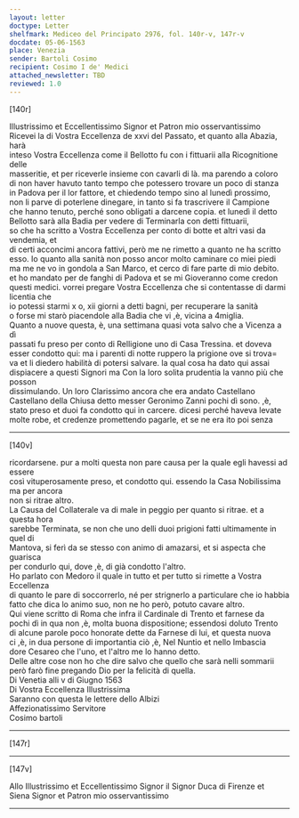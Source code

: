 ```yaml
---
layout: letter
doctype: Letter
shelfmark: Mediceo del Principato 2976, fol. 140r-v, 147r-v
docdate: 05-06-1563
place: Venezia
sender: Bartoli Cosimo
recipient: Cosimo I de' Medici
attached_newsletter: TBD
reviewed: 1.0
---
```


[140r]  
  
  
Illustrissimo et Eccellentissimo Signor et Patron mio osservantissimo  
Ricevei la di Vostra Eccellenza de xxvi del Passato, et quanto alla Abazia, harà  
inteso Vostra Eccellenza come il Bellotto fu con i fittuarii alla Ricognitione delle  
masseritie, et per riceverle insieme con cavarli di là. ma parendo a coloro  
di non haver havuto tanto tempo che potessero trovare un poco di stanza  
in Padova per il lor fattore, et chiedendo tempo sino al lunedì prossimo,  
non li parve di poterlene dinegare, in tanto si fa trascrivere il Campione  
che hanno tenuto, perché sono obligati a darcene copia. et lunedì il detto  
Bellotto sarà alla Badia per vedere di Terminarla con detti fittuarii,  
so che ha scritto a Vostra Eccellenza per conto di botte et altri vasi da vendemia, et  
di certi acconcimi ancora fattivi, però me ne rimetto a quanto ne ha scritto  
esso. Io quanto alla sanità non posso ancor molto caminare co miei piedi  
ma me ne vo in gondola a San Marco, et cerco di fare parte di mio debito.  
et ho mandato per de fanghi di Padova et se mi Gioveranno come credon  
questi medici. vorrei pregare Vostra Eccellenza che si contentasse di darmi licentia che  
io potessi starmi x o, xii giorni a detti bagni, per recuperare la sanità  
o forse mi starò piacendole alla Badia che vi ,è, vicina a 4miglia.  
Quanto a nuove questa, è, una settimana quasi vota salvo che a Vicenza a dì  
passati fu preso per conto di Relligione uno di Casa Tressina. et doveva  
esser condotto qui: ma i parenti di notte ruppero la prigione ove si trova=  
va et li diedero habilità di potersi salvare. la qual cosa ha dato qui assai  
dispiacere a questi Signori ma Con la loro solita prudentia la vanno più che posson  
dissimulando. Un loro Clarissimo ancora che era andato Castellano  
Castellano della Chiusa detto messer Geronimo Zanni pochi dì sono. ,è,  
stato preso et duoi fa condotto qui in carcere. dicesi perché haveva levate  
molte robe, et credenze promettendo pagarle, et se ne era ito poi senza  
  
---  

[140v]  
  
  
ricordarsene. pur a molti questa non pare causa per la quale egli havessi ad essere  
così vituperosamente preso, et condotto qui. essendo la Casa Nobilissima ma per ancora  
non si ritrae altro.  
La Causa del Collaterale va di male in peggio per quanto si ritrae. et a questa hora  
sarebbe Terminata, se non che uno delli duoi prigioni fatti ultimamente in quel di  
Mantova, si ferì da se stesso con animo di amazarsi, et si aspecta che guarisca  
per condurlo qui, dove ,è, di già condotto l'altro.  
Ho parlato con Medoro il quale in tutto et per tutto si rimette a Vostra Eccellenza  
di quanto le pare di soccorrerlo, né per strignerlo a particulare che io habbia  
fatto che dica lo animo suo, non ne ho però, potuto cavare altro.  
Qui viene scritto di Roma che infra il Cardinale di Trento et farnese da  
pochi dì in qua non ,è, molta buona dispositione; essendosi doluto Trento  
di alcune parole poco honorate dette da Farnese di lui, et questa nuova  
ci ,è, in dua persone di importantia ciò ,è, Nel Nuntio et nello Imbascia  
dore Cesareo che l'uno, et l'altro me lo hanno detto.  
Delle altre cose non ho che dire salvo che quello che sarà nelli sommarii  
però farò fine pregando Dio per la felicità di quella.  
Di Venetia alli v di Giugno 1563  
Di Vostra Eccellenza Illustrissima  
Saranno con questa le lettere dello Albizi  
Affezionatissimo Servitore  
Cosimo bartoli  
  
---  

[147r]  
  
  
  
---  

[147v]  
  
  
Allo Illustrissimo et Eccellentissimo Signor il Signor Duca di Firenze et  
Siena Signor et Patron mio osservantissimo  
  
---  


